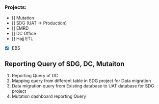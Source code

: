 ### Projects:
- [] Mutation
- [] SDG (UAT -> Production)
- [] EMRD
- [] DC Office
- [] Hajj ETL
- [x] EBS

## Reporting Query of SDG, DC, Mutaiton
1. Reporting Query of DC 
2. Mapping query from different table in SDG project for Data migration
3. Data migration query from Existing database to UAT database for SDG project
4. Mutation dashboard reporting Query

